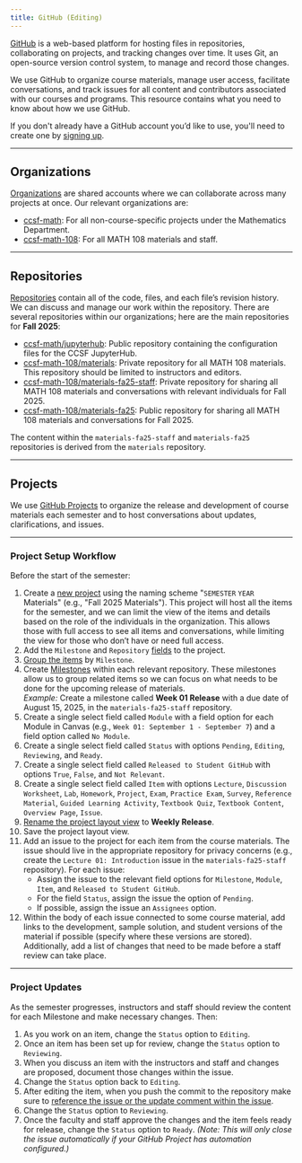 ```yaml
---
title: GitHub (Editing)
---
```


[GitHub](https://github.com/) is a web-based platform for hosting files in repositories, collaborating on projects, and tracking changes over time. It uses Git, an open-source version control system, to manage and record those changes.

We use GitHub to organize course materials, manage user access, facilitate conversations, and track issues for all content and contributors associated with our courses and programs. This resource contains what you need to know about how we use GitHub.

If you don't already have a GitHub account you’d like to use, you'll need to create one by [signing up](https://github.com/signup).

---

## Organizations

[Organizations](https://docs.github.com/en/organizations/collaborating-with-groups-in-organizations/about-organizations) are shared accounts where we can collaborate across many projects at once. Our relevant organizations are:

- [ccsf-math](https://github.com/orgs/ccsf-math): For all non-course-specific projects under the Mathematics Department.
- [ccsf-math-108](https://github.com/orgs/ccsf-math-108): For all MATH 108 materials and staff.

---

## Repositories

[Repositories](https://docs.github.com/en/repositories/creating-and-managing-repositories/about-repositories) contain all of the code, files, and each file’s revision history. We can discuss and manage our work within the repository. There are several repositories within our organizations; here are the main repositories for **Fall 2025**:

- [ccsf-math/jupyterhub](https://github.com/ccsf-math/jupyterhub/): Public repository containing the configuration files for the CCSF JupyterHub.
- [ccsf-math-108/materials](https://github.com/ccsf-math-108/materials): Private repository for all MATH 108 materials. This repository should be limited to instructors and editors.
- [ccsf-math-108/materials-fa25-staff](https://github.com/ccsf-math-108/materials-fa25-staff): Private repository for sharing all MATH 108 materials and conversations with relevant individuals for Fall 2025.
- [ccsf-math-108/materials-fa25](https://github.com/ccsf-math-108/materials-fa25): Public repository for sharing all MATH 108 materials and conversations for Fall 2025.

The content within the `materials-fa25-staff` and `materials-fa25` repositories is derived from the `materials` repository.

---

## Projects

We use [GitHub Projects](https://docs.github.com/en/issues/planning-and-tracking-with-projects) to organize the release and development of course materials each semester and to host conversations about updates, clarifications, and issues.

---

### Project Setup Workflow

Before the start of the semester:

1. Create a [new project](https://github.com/orgs/ccsf-math-108/projects) using the naming scheme "`SEMESTER` `YEAR` Materials" (e.g., "Fall 2025 Materials"). This project will host all the items for the semester, and we can limit the view of the items and details based on the role of the individuals in the organization. This allows those with full access to see all items and conversations, while limiting the view for those who don’t have or need full access.
2. Add the `Milestone` and `Repository` [fields](https://docs.github.com/en/issues/planning-and-tracking-with-projects/understanding-fields) to the project.
3. [Group the items](https://docs.github.com/en/issues/planning-and-tracking-with-projects/customizing-views-in-your-project/customizing-the-table-layout#grouping-by-field-values) by `Milestone`.
4. Create [Milestones](https://docs.github.com/en/issues/using-labels-and-milestones-to-track-work/about-milestones) within each relevant repository. These milestones allow us to group related items so we can focus on what needs to be done for the upcoming release of materials.  
   *Example:* Create a milestone called **Week 01 Release** with a due date of August 15, 2025, in the `materials-fa25-staff` repository.
5. Create a single select field called `Module` with a field option for each Module in Canvas (e.g., `Week 01: September 1 - September 7`) and a field option called `No Module`.
6. Create a single select field called `Status` with options `Pending`, `Editing`, `Reviewing`, and `Ready`.
7. Create a single select field called `Released to Student GitHub` with options `True`, `False`, and `Not Relevant`.
8. Create a single select field called `Item` with options `Lecture`, `Discussion Worksheet`, `Lab`, `Homework`, `Project`, `Exam`, `Practice Exam`, `Survey`, `Reference Material`, `Guided Learning Activity`, `Textbook Quiz`, `Textbook Content`, `Overview Page`, `Issue`.
9. [Rename the project layout view](https://docs.github.com/en/issues/planning-and-tracking-with-projects/customizing-views-in-your-project/managing-your-views#renaming-a-saved-view) to **Weekly Release**.
10. Save the project layout view.
11. Add an issue to the project for each item from the course materials. The issue should live in the appropriate repository for privacy concerns (e.g., create the `Lecture 01: Introduction` issue in the `materials-fa25-staff` repository). For each issue:
    - Assign the issue to the relevant field options for `Milestone`, `Module`, `Item`, and `Released to Student GitHub`.
    - For the field `Status`, assign the issue the option of `Pending`.
    - If possible, assign the issue an `Assignees` option.
12. Within the body of each issue connected to some course material, add links to the development, sample solution, and student versions of the material if possible (specify where these versions are stored). Additionally, add a list of changes that need to be made before a staff review can take place.

---

### Project Updates

As the semester progresses, instructors and staff should review the content for each Milestone and make necessary changes. Then:

1. As you work on an item, change the `Status` option to `Editing`.
2. Once an item has been set up for review, change the `Status` option to `Reviewing`.
3. When you discuss an item with the instructors and staff and changes are proposed, document those changes within the issue.
4. Change the `Status` option back to `Editing`.
5. After editing the item, when you push the commit to the repository make sure to [reference the issue or the update comment within the issue](https://docs.github.com/en/get-started/writing-on-github/working-with-advanced-formatting/autolinked-references-and-urls).
6. Change the `Status` option to `Reviewing`.
7. Once the faculty and staff approve the changes and the item feels ready for release, change the `Status` option to `Ready`. *(Note: This will only close the issue automatically if your GitHub Project has automation configured.)*
